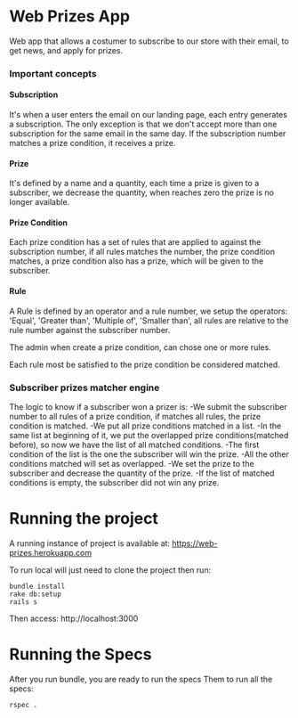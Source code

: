 # Web Prizes App

Web app that allows a costumer to subscribe to our store with their email, to get news, and apply for prizes.

### Important concepts

#### Subscription

It's when a user enters the email on our landing page, each entry generates a subscription.
The only exception is that we don't accept more than one subscription for the same email in the same day.
If the subscription number matches a prize condition, it receives a prize.

#### Prize

It's defined by a name and a quantity, each time a prize is given to a subscriber, we decrease the quantity, when reaches zero the prize is no longer available.

#### Prize Condition

Each prize condition has a set of rules that are applied to against the subscription number, if all rules matches the number, the prize condition matches, a prize condition also has a prize, which will be given to the subscriber.

#### Rule

A Rule is defined by an operator and a rule number, we setup the operators: 'Equal', 'Greater than', 'Multiple of', 'Smaller than', all rules are relative to the rule number against the subscriber number.

The admin when create a prize condition, can chose one or more rules.

Each rule most be satisfied to the prize condition be considered matched.

### Subscriber prizes matcher engine

The logic to know if a subscriber won a prizer is:
-We submit the subscriber number to all rules of a prize condition, if matches all rules, the prize condition is matched.
-We put all prize conditions matched in a list.
-In the same list at beginning of it, we put the overlapped prize conditions(matched before), so now we have the list of all matched conditions.
-The first condition of the list is the one the subscriber will win the prize.
-All the other conditions matched will set as overlapped.
-We set the prize to the subscriber and decrease the quantity of the prize.
-If the list of matched conditions is empty, the subscriber did not win any prize.


# Running the project

A running instance of project is available at: https://web-prizes.herokuapp.com

To run local will just need to clone the project then run:

```
bundle install
rake db:setup
rails s
```

Then access: http://localhost:3000

# Running the Specs

After you run bundle, you are ready to run the specs
Them to run all the specs:

```
rspec .
```
